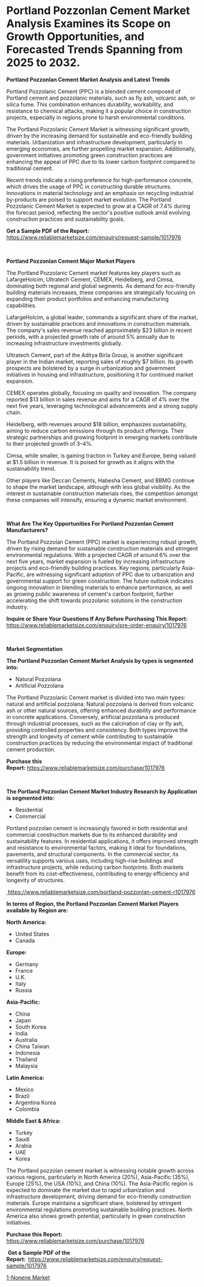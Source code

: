 <p><h1>Portland Pozzonlan Cement Market Analysis Examines its Scope on Growth Opportunities, and Forecasted Trends Spanning from 2025 to 2032.</h1></p><p><strong>Portland Pozzonlan Cement Market Analysis and Latest Trends</strong></p>
<p><p>Portland Pozzolanic Cement (PPC) is a blended cement composed of Portland cement and pozzolanic materials, such as fly ash, volcanic ash, or silica fume. This combination enhances durability, workability, and resistance to chemical attacks, making it a popular choice in construction projects, especially in regions prone to harsh environmental conditions.</p><p>The Portland Pozzolanic Cement Market is witnessing significant growth, driven by the increasing demand for sustainable and eco-friendly building materials. Urbanization and infrastructure development, particularly in emerging economies, are further propelling market expansion. Additionally, government initiatives promoting green construction practices are enhancing the appeal of PPC due to its lower carbon footprint compared to traditional cement.</p><p>Recent trends indicate a rising preference for high-performance concrete, which drives the usage of PPC in constructing durable structures. Innovations in material technology and an emphasis on recycling industrial by-products are poised to support market evolution. The Portland Pozzolanic Cement Market is expected to grow at a CAGR of 7.4% during the forecast period, reflecting the sector's positive outlook amid evolving construction practices and sustainability goals.</p></p>
<p><strong>Get a Sample PDF of the Report:&nbsp;</strong> <a href="https://www.reliablemarketsize.com/enquiry/request-sample/1017976?utm_campaign=3262&utm_medium=2&utm_source=Github&utm_content=ia&utm_term=21032025&utm_id=portland-pozzonlan-cement">https://www.reliablemarketsize.com/enquiry/request-sample/1017976</a></p>
<p>&nbsp;</p>
<p><strong>Portland Pozzonlan Cement Major Market Players</strong></p>
<p><p>The Portland Pozzolanic Cement market features key players such as LafargeHolcim, Ultratech Cement, CEMEX, Heidelberg, and Cimsa, dominating both regional and global segments. As demand for eco-friendly building materials increases, these companies are strategically focusing on expanding their product portfolios and enhancing manufacturing capabilities.</p><p>LafargeHolcim, a global leader, commands a significant share of the market, driven by sustainable practices and innovations in construction materials. The company's sales revenue reached approximately $23 billion in recent periods, with a projected growth rate of around 5% annually due to increasing infrastructure investments globally.</p><p>Ultratech Cement, part of the Aditya Birla Group, is another significant player in the Indian market, reporting sales of roughly $7 billion. Its growth prospects are bolstered by a surge in urbanization and government initiatives in housing and infrastructure, positioning it for continued market expansion.</p><p>CEMEX operates globally, focusing on quality and innovation. The company reported $13 billion in sales revenue and aims for a CAGR of 4% over the next five years, leveraging technological advancements and a strong supply chain.</p><p>Heidelberg, with revenues around $18 billion, emphasizes sustainability, aiming to reduce carbon emissions through its product offerings. Their strategic partnerships and growing footprint in emerging markets contribute to their projected growth of 3–4%.</p><p>Cimsa, while smaller, is gaining traction in Turkey and Europe, being valued at $1.5 billion in revenue. It is poised for growth as it aligns with the sustainability trend.</p><p>Other players like Deccan Cements, Habesha Cement, and BBMG continue to shape the market landscape, although with less global visibility. As the interest in sustainable construction materials rises, the competition amongst these companies will intensify, ensuring a dynamic market environment.</p></p>
<p>&nbsp;</p>
<p><strong>What Are The Key Opportunities For Portland Pozzonlan Cement Manufacturers?</strong></p>
<p><p>The Portland Pozzolan Cement (PPC) market is experiencing robust growth, driven by rising demand for sustainable construction materials and stringent environmental regulations. With a projected CAGR of around 6% over the next five years, market expansion is fueled by increasing infrastructure projects and eco-friendly building practices. Key regions, particularly Asia-Pacific, are witnessing significant adoption of PPC due to urbanization and governmental support for green construction. The future outlook indicates ongoing innovation in blending materials to enhance performance, as well as growing public awareness of cement's carbon footprint, further accelerating the shift towards pozzolanic solutions in the construction industry.</p></p>
<p><strong>Inquire or Share Your Questions If Any Before Purchasing This Report:</strong> <a href="https://www.reliablemarketsize.com/enquiry/pre-order-enquiry/1017976?utm_campaign=3262&utm_medium=2&utm_source=Github&utm_content=ia&utm_term=21032025&utm_id=portland-pozzonlan-cement">https://www.reliablemarketsize.com/enquiry/pre-order-enquiry/1017976</a></p>
<p>&nbsp;</p>
<p><strong>Market Segmentation</strong></p>
<p><strong>The Portland Pozzonlan Cement Market Analysis by types is segmented into:</strong></p>
<p><ul><li>Natural Pozzolana</li><li>Artificial Pozzolana</li></ul></p>
<p><p>The Portland Pozzolanic Cement market is divided into two main types: natural and artificial pozzolana. Natural pozzolana is derived from volcanic ash or other natural sources, offering enhanced durability and performance in concrete applications. Conversely, artificial pozzolana is produced through industrial processes, such as the calcination of clay or fly ash, providing controlled properties and consistency. Both types improve the strength and longevity of cement while contributing to sustainable construction practices by reducing the environmental impact of traditional cement production.</p></p>
<p><strong>Purchase this Report:&nbsp;</strong><a href="https://www.reliablemarketsize.com/purchase/1017976?utm_campaign=3262&utm_medium=2&utm_source=Github&utm_content=ia&utm_term=21032025&utm_id=portland-pozzonlan-cement">https://www.reliablemarketsize.com/purchase/1017976</a></p>
<p>&nbsp;</p>
<p><strong>The Portland Pozzonlan Cement Market Industry Research by Application is segmented into:</strong></p>
<p><ul><li>Residential</li><li>Commercial</li></ul></p>
<p><p>Portland pozzolan cement is increasingly favored in both residential and commercial construction markets due to its enhanced durability and sustainability features. In residential applications, it offers improved strength and resistance to environmental factors, making it ideal for foundations, pavements, and structural components. In the commercial sector, its versatility supports various uses, including high-rise buildings and infrastructure projects, while reducing carbon footprints. Both markets benefit from its cost-effectiveness, contributing to energy efficiency and longevity of structures.</p></p>
<p><a href="https://www.reliablemarketsize.com/portland-pozzonlan-cement-r1017976?utm_campaign=3262&utm_medium=2&utm_source=Github&utm_content=ia&utm_term=21032025&utm_id=portland-pozzonlan-cement">&nbsp;https://www.reliablemarketsize.com/portland-pozzonlan-cement-r1017976</a></p>
<p><strong>In terms of Region, the Portland Pozzonlan Cement Market Players available by Region are:</strong></p>
<p>
    <p> <strong> North America: </strong>
        <ul>
            <li>United States</li>
            <li>Canada</li>
        </ul>
        </p> 
    <p> <strong> Europe: </strong>
        <ul>
            <li>Germany</li>
            <li>France</li>
            <li>U.K.</li>
            <li>Italy</li>
            <li>Russia</li>
        </ul>
        </p> 
    <p> <strong> Asia-Pacific: </strong>
        <ul>
            <li>China</li>
            <li>Japan</li>
            <li>South Korea</li>
            <li>India</li>
            <li>Australia</li>
            <li>China Taiwan</li>
            <li>Indonesia</li>
            <li>Thailand</li>
            <li>Malaysia</li>
        </ul>
        </p> 
    <p> <strong> Latin America: </strong>
        <ul>
            <li>Mexico</li>
            <li>Brazil</li>
            <li>Argentina Korea</li>
            <li>Colombia</li>
        </ul>
        </p> 
    <p> <strong> Middle East & Africa: </strong>
        <ul>
            <li>Turkey</li>
            <li>Saudi</li>
            <li>Arabia</li>
            <li>UAE</li>
            <li>Korea</li>
        </ul>
    </p>
    </p>
<p><p>The Portland pozzolan cement market is witnessing notable growth across various regions, particularly in North America (20%), Asia-Pacific (35%), Europe (25%), the USA (10%), and China (10%). The Asia-Pacific region is expected to dominate the market due to rapid urbanization and infrastructure development, driving demand for eco-friendly construction materials. Europe maintains a significant share, bolstered by stringent environmental regulations promoting sustainable building practices. North America also shows growth potential, particularly in green construction initiatives.</p></p>
<p><strong>Purchase this Report: </strong><a href="https://www.reliablemarketsize.com/purchase/1017976?utm_campaign=3262&utm_medium=2&utm_source=Github&utm_content=ia&utm_term=21032025&utm_id=portland-pozzonlan-cement">https://www.reliablemarketsize.com/purchase/1017976</a></p>
<p>&nbsp;<strong>Get a Sample PDF of the Report:&nbsp;&nbsp;</strong><a href="https://www.reliablemarketsize.com/enquiry/request-sample/1017976?utm_campaign=3262&utm_medium=2&utm_source=Github&utm_content=ia&utm_term=21032025&utm_id=portland-pozzonlan-cement">https://www.reliablemarketsize.com/enquiry/request-sample/1017976</a></p>
<p><strong></strong></p>
<p><p><a href="https://github.com/bramsklizas/Market-Research-Report-List-1/blob/main/1-nonene-market.md?utm_campaign=3262&utm_medium=2&utm_source=Github&utm_content=ia&utm_term=21032025&utm_id=portland-pozzonlan-cement">1-Nonene Market</a></p></p>